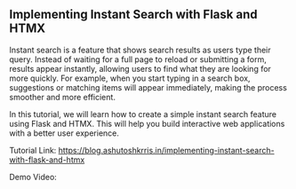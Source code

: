 ## Implementing Instant Search with Flask and HTMX

Instant search is a feature that shows search results as users type their query. Instead of waiting for a full page to reload or submitting a form, results appear instantly, allowing users to find what they are looking for more quickly. For example, when you start typing in a search box, suggestions or matching items will appear immediately, making the process smoother and more efficient.

In this tutorial, we will learn how to create a simple instant search feature using Flask and HTMX. This will help you build interactive web applications with a better user experience.

Tutorial Link: https://blog.ashutoshkrris.in/implementing-instant-search-with-flask-and-htmx

Demo Video: 
